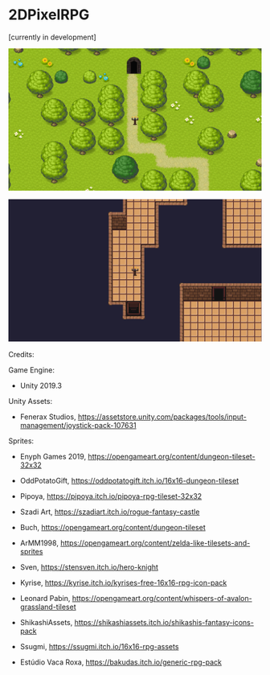 # 2DPixelRPG 
[currently in development]

![](Screenshots/Screenshot1.png)

![](Screenshots/Screenshot2.png)

Credits:

Game Engine: 
 - Unity 2019.3

Unity Assets:
 - Fenerax Studios, https://assetstore.unity.com/packages/tools/input-management/joystick-pack-107631

Sprites:
 - Enyph Games 2019, https://opengameart.org/content/dungeon-tileset-32x32
 - OddPotatoGift, https://oddpotatogift.itch.io/16x16-dungeon-tileset
 - Pipoya, https://pipoya.itch.io/pipoya-rpg-tileset-32x32
 - Szadi Art, https://szadiart.itch.io/rogue-fantasy-castle

 - Buch, https://opengameart.org/content/dungeon-tileset
 - ArMM1998, https://opengameart.org/content/zelda-like-tilesets-and-sprites
 - Sven, https://stensven.itch.io/hero-knight
 - Kyrise, https://kyrise.itch.io/kyrises-free-16x16-rpg-icon-pack
 - Leonard Pabin, https://opengameart.org/content/whispers-of-avalon-grassland-tileset
 - ShikashiAssets, https://shikashiassets.itch.io/shikashis-fantasy-icons-pack
 - Ssugmi, https://ssugmi.itch.io/16x16-rpg-assets
 - Estúdio Vaca Roxa, https://bakudas.itch.io/generic-rpg-pack
